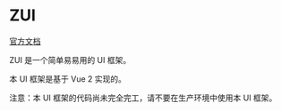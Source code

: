 # ZUI
[官方文档](https://frankfang.github.io/gulu/)

ZUI 是一个简单易易用的 UI 框架。

本 UI 框架是基于 Vue 2 实现的。

注意：本 UI 框架的代码尚未完全完工，请不要在生产环境中使用本 UI 框架。